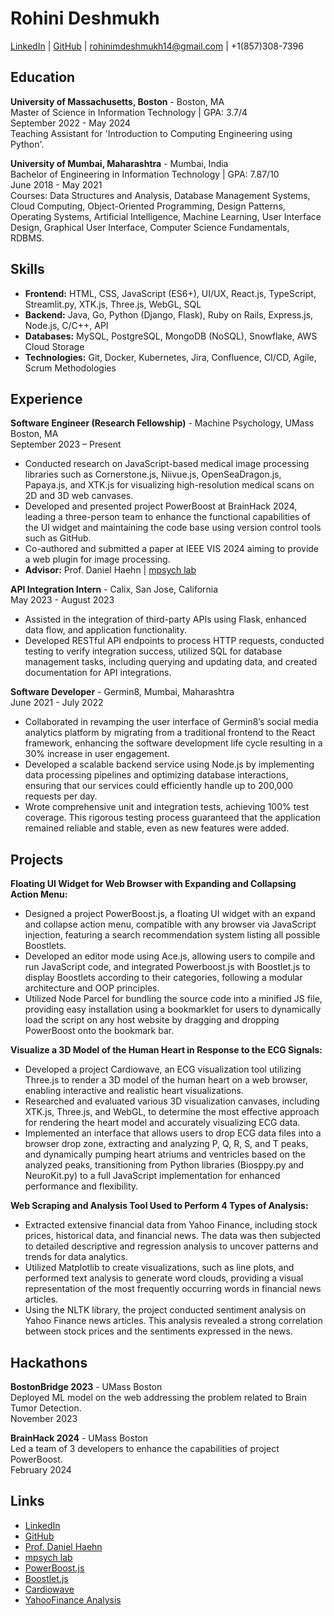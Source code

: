 # Rohini Deshmukh

[LinkedIn](https://www.linkedin.com/in/rohinideshmukh) | [GitHub](https://github.com/RohiniDeshmukh) | rohinimdeshmukh14@gmail.com | +1(857)308-7396

## Education

**University of Massachusetts, Boston** - Boston, MA  
Master of Science in Information Technology | GPA: 3.7/4  
September 2022 - May 2024  
Teaching Assistant for 'Introduction to Computing Engineering using Python'.

**University of Mumbai, Maharashtra** - Mumbai, India  
Bachelor of Engineering in Information Technology | GPA: 7.87/10  
June 2018 - May 2021  
Courses: Data Structures and Analysis, Database Management Systems, Cloud Computing, Object-Oriented Programming, Design Patterns, Operating Systems, Artificial Intelligence, Machine Learning, User Interface Design, Graphical User Interface, Computer Science Fundamentals, RDBMS.

## Skills

- **Frontend:** HTML, CSS, JavaScript (ES6+), UI/UX, React.js, TypeScript, Streamlit.py, XTK.js, Three.js, WebGL, SQL
- **Backend:** Java, Go, Python (Django, Flask), Ruby on Rails, Express.js, Node.js, C/C++, API
- **Databases:** MySQL, PostgreSQL, MongoDB (NoSQL), Snowflake, AWS Cloud Storage
- **Technologies:** Git, Docker, Kubernetes, Jira, Confluence, CI/CD, Agile, Scrum Methodologies

## Experience

**Software Engineer (Research Fellowship)** - Machine Psychology, UMass Boston, MA  
September 2023 – Present
- Conducted research on JavaScript-based medical image processing libraries such as Cornerstone.js, Niivue.js, OpenSeaDragon.js, Papaya.js, and XTK.js for visualizing high-resolution medical scans on 2D and 3D web canvases.
- Developed and presented project PowerBoost at BrainHack 2024, leading a three-person team to enhance the functional capabilities of the UI widget and maintaining the code base using version control tools such as GitHub.
- Co-authored and submitted a paper at IEEE VIS 2024 aiming to provide a web plugin for image processing.
- **Advisor:** Prof. Daniel Haehn | [mpsych lab](https://mpsych.org/)

**API Integration Intern** - Calix, San Jose, California  
May 2023 - August 2023
- Assisted in the integration of third-party APIs using Flask, enhanced data flow, and application functionality.
- Developed RESTful API endpoints to process HTTP requests, conducted testing to verify integration success, utilized SQL for database management tasks, including querying and updating data, and created documentation for API integrations.

**Software Developer** - Germin8, Mumbai, Maharashtra  
June 2021 - July 2022
- Collaborated in revamping the user interface of Germin8’s social media analytics platform by migrating from a traditional frontend to the React framework, enhancing the software development life cycle resulting in a 30% increase in user engagement.
- Developed a scalable backend service using Node.js by implementing data processing pipelines and optimizing database interactions, ensuring that our services could efficiently handle up to 200,000 requests per day.
- Wrote comprehensive unit and integration tests, achieving 100% test coverage. This rigorous testing process guaranteed that the application remained reliable and stable, even as new features were added.

## Projects

**Floating UI Widget for Web Browser with Expanding and Collapsing Action Menu:**
- Designed a project PowerBoost.js, a floating UI widget with an expand and collapse action menu, compatible with any browser via JavaScript injection, featuring a search recommendation system listing all possible Boostlets.
- Developed an editor mode using Ace.js, allowing users to compile and run JavaScript code, and integrated Powerboost.js with Boostlet.js to display Boostlets according to their categories, following a modular architecture and OOP principles.
- Utilized Node Parcel for bundling the source code into a minified JS file, providing easy installation using a bookmarklet for users to dynamically load the script on any host website by dragging and dropping PowerBoost onto the bookmark bar.

**Visualize a 3D Model of the Human Heart in Response to the ECG Signals:**
- Developed a project Cardiowave, an ECG visualization tool utilizing Three.js to render a 3D model of the human heart on a web browser, enabling interactive and realistic heart visualizations.
- Researched and evaluated various 3D visualization canvases, including XTK.js, Three.js, and WebGL, to determine the most effective approach for rendering the heart model and accurately visualizing ECG data.
- Implemented an interface that allows users to drop ECG data files into a browser drop zone, extracting and analyzing P, Q, R, S, and T peaks, and dynamically pumping heart atriums and ventricles based on the analyzed peaks, transitioning from Python libraries (Biosppy.py and NeuroKit.py) to a full JavaScript implementation for enhanced performance and flexibility.

**Web Scraping and Analysis Tool Used to Perform 4 Types of Analysis:**
- Extracted extensive financial data from Yahoo Finance, including stock prices, historical data, and financial news. The data was then subjected to detailed descriptive and regression analysis to uncover patterns and trends for data analytics.
- Utilized Matplotlib to create visualizations, such as line plots, and performed text analysis to generate word clouds, providing a visual representation of the most frequently occurring words in financial news articles.
- Using the NLTK library, the project conducted sentiment analysis on Yahoo Finance news articles. This analysis revealed a strong correlation between stock prices and the sentiments expressed in the news.

## Hackathons

**BostonBridge 2023** - UMass Boston  
Deployed ML model on the web addressing the problem related to Brain Tumor Detection.  
November 2023

**BrainHack 2024** - UMass Boston  
Led a team of 3 developers to enhance the capabilities of project PowerBoost.  
February 2024

## Links

- [LinkedIn](https://www.linkedin.com/in/rohinideshmukh/)
- [GitHub](https://github.com/RohiniDeshmukh)
- [Prof. Daniel Haehn](https://danielhaehn.com/)
- [mpsych lab](https://mpsych.org/)
- [PowerBoost.js](https://github.com/RohiniDeshmukh/powerboost)
- [Boostlet.js](https://github.com/mpsych/boostlet)
- [Cardiowave](https://github.com/RohiniDeshmukh/Cardiowave)
- [YahooFinance Analysis](https://github.com/RohiniDeshmukh/YahooFinance)
